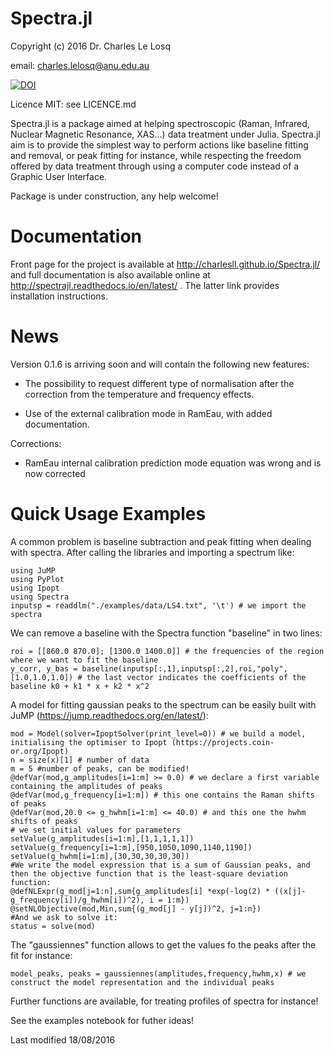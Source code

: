 # Spectra.jl

Copyright (c) 2016 Dr. Charles Le Losq

email: charles.lelosq@anu.edu.au

[![DOI](https://zenodo.org/badge/doi/10.5281/zenodo.53940.svg)](http://dx.doi.org/10.5281/zenodo.53940)

Licence MIT: see LICENCE.md

Spectra.jl is a package aimed at helping spectroscopic (Raman, Infrared, Nuclear Magnetic Resonance, XAS...) data treatment under Julia. Spectra.jl aim is to provide the simplest way to perform actions like baseline fitting and removal, or peak fitting for instance, while respecting the freedom offered by data treatment through using a computer code instead of a Graphic User Interface.

Package is under construction, any help welcome!

# Documentation

Front page for the project is available at http://charlesll.github.io/Spectra.jl/ and full documentation is also available online at http://spectrajl.readthedocs.io/en/latest/ . The latter link provides installation instructions.

# News

Version 0.1.6 is arriving soon and will contain the following new features:

- The possibility to request different type of normalisation after the correction from the temperature and frequency effects.

- Use of the external calibration mode in RamEau, with added documentation.

Corrections:

- RamEau internal calibration prediction mode equation was wrong and is now corrected


# Quick Usage Examples

A common problem is baseline subtraction and peak fitting when dealing with spectra. After calling the libraries and importing a spectrum like:


	using JuMP
	using PyPlot
	using Ipopt
	using Spectra
	inputsp = readdlm("./examples/data/LS4.txt", '\t') # we import the spectra


We can remove a baseline with the Spectra function "baseline" in two lines:

	roi = [[860.0 870.0]; [1300.0 1400.0]] # the frequencies of the region where we want to fit the baseline
	y_corr, y_bas = baseline(inputsp[:,1],inputsp[:,2],roi,"poly",[1.0,1.0,1.0]) # the last vector indicates the coefficients of the baseline k0 + k1 * x + k2 * x^2

A model for fitting gaussian peaks to the spectrum can be easily built with JuMP (https://jump.readthedocs.org/en/latest/):

	mod = Model(solver=IpoptSolver(print_level=0)) # we build a model, initialising the optimiser to Ipopt (https://projects.coin-or.org/Ipopt)
	n = size(x)[1] # number of data
	m = 5 #number of peaks, can be modified!
	@defVar(mod,g_amplitudes[i=1:m] >= 0.0) # we declare a first variable containing the amplitudes of peaks
	@defVar(mod,g_frequency[i=1:m]) # this one contains the Raman shifts of peaks
	@defVar(mod,20.0 <= g_hwhm[i=1:m] <= 40.0) # and this one the hwhm shifts of peaks
	# we set initial values for parameters
	setValue(g_amplitudes[i=1:m],[1,1,1,1,1])
	setValue(g_frequency[i=1:m],[950,1050,1090,1140,1190])
	setValue(g_hwhm[i=1:m],[30,30,30,30,30])
	#We write the model expression that is a sum of Gaussian peaks, and then the objective function that is the least-square deviation function:
	@defNLExpr(g_mod[j=1:n],sum{g_amplitudes[i] *exp(-log(2) * ((x[j]-g_frequency[i])/g_hwhm[i])^2), i = 1:m})
	@setNLObjective(mod,Min,sum{(g_mod[j] - y[j])^2, j=1:n})
	#And we ask to solve it:
	status = solve(mod)


The "gaussiennes" function allows to get the values fo the peaks after the fit for instance:

	model_peaks, peaks = gaussiennes(amplitudes,frequency,hwhm,x) # we construct the model representation and the individual peaks

Further functions are available, for treating profiles of spectra for instance!

See the examples notebook for futher ideas!

Last modified 18/08/2016
